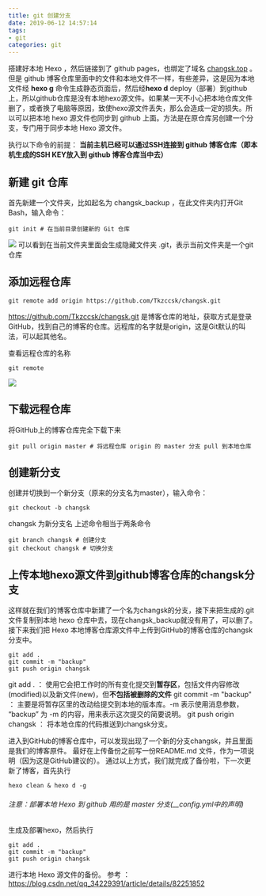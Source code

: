 ```yaml
---
title: git 创建分支
date: 2019-06-12 14:57:14
tags:
- git
categories: git
---
```


搭建好本地 Hexo ，然后链接到了 github pages，也绑定了域名
[changsk.top](http://changsk.top "我的个人网站") 。但是 github 博客仓库里面中的文件和本地文件不一样，有些差异，这是因为本地文件经 **hexo g** 命令生成静态页面后，然后经**hexo d** deploy（部署）到github上，所以github仓库是没有本地hexo源文件。如果某一天不小心把本地仓库文件删了，或者换了电脑等原因，致使hexo源文件丢失，那么会造成一定的损失。所以可以把本地 hexo 源文件也同步到 github 上面。方法是在原仓库另创建一个分支，专门用于同步本地 Hexo 源文件。

<!--more-->

执行以下命令的前提：
**当前主机已经可以通过SSH连接到 github 博客仓库（即本机生成的SSH KEY放入到 github 博客仓库当中去）**

## 新建 git 仓库
首先新建一个文件夹，比如起名为 changsk_backup ，在此文件夹内打开Git Bash，输入命令：
```
git init # 在当前目录创建新的 Git 仓库
```
![](1.jpg)
可以看到在当前文件夹里面会生成隐藏文件夹 .git，表示当前文件夹是一个git仓库

## 添加远程仓库
```
git remote add origin https://github.com/Tkzccsk/changsk.git 
```
https://github.com/Tkzccsk/changsk.git 是博客仓库的地址，获取方式是登录GitHub，找到自己的博客的仓库。远程库的名字就是origin，这是Git默认的叫法，可以起其他名。

查看远程仓库的名称
```
git remote
```
![](2.jpg)
## 下载远程仓库
将GitHub上的博客仓库完全下载下来
```
git pull origin master # 将远程仓库 origin 的 master 分支 pull 到本地仓库
```
## 创建新分支
创建并切换到一个新分支（原来的分支名为master），输入命令：
```
git checkout -b changsk
```
changsk 为新分支名
上述命令相当于两条命令
```
git branch changsk # 创建分支
git checkout changsk # 切换分支
```
## 上传本地hexo源文件到github博客仓库的changsk分支 
这样就在我们的博客仓库中新建了一个名为changsk的分支，接下来把生成的.git文件复制到本地 hexo 仓库中去，现在changsk_backup就没有用了，可以删了。 
接下来我们把 Hexo 本地博客仓库源文件中上传到GitHub的博客仓库的changsk分支中。

```
git add .
git commit -m "backup"
git push origin changsk
```
git add . ： 使用它会把工作时的所有变化提交到**暂存区**，包括文件内容修改(modified)以及新文件(new)，但**不包括被删除的文件**
git commit -m "backup" ： 主要是将暂存区里的改动给提交到本地的版本库。-m 表示使用消息参数， “backup” 为 -m 的内容，用来表示这次提交的简要说明。
git push origin changsk ： 将本地仓库的代码推送到changsk分支。

进入到GitHub的博客仓库中，可以发现出现了一个新的分支changsk，并且里面是我们的博客原件。
最好在上传备份之前写一份README.md 文件，作为一项说明（因为这是GitHub建议的）。
通过以上方式，我们就完成了备份啦，下一次更新了博客，首先执行

```
hexo clean & hexo d -g
```
###### 注意：部署本地 Hexo 到 github 用的是 master 分支(__config.yml中的声明)
生成及部署hexo，然后执行
```
git add .
git commit -m "backup"
git push origin changsk
```
进行本地 Hexo 源文件的备份。
参考 ：https://blog.csdn.net/qq_34229391/article/details/82251852